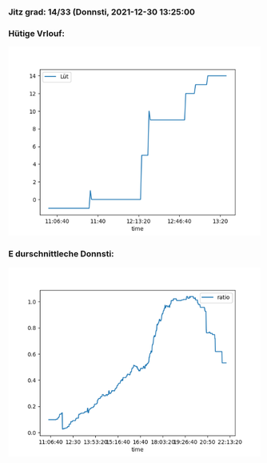 ### Jitz grad: 14/33 (Donnsti, 2021-12-30 13:25:00

### Hütige Vrlouf:
![Graph](Today.png)

### E durschnittleche Donnsti:
![Graph](Donnsti.png)